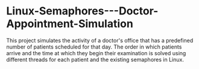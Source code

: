 # Linux-Semaphores---Doctor-Appointment-Simulation
 This project simulates the activity of a doctor's office that has a predefined number of patients scheduled for that day. The order in which patients arrive and the time at which they begin their examination is solved using different threads for each patient and the existing semaphores in Linux. 

